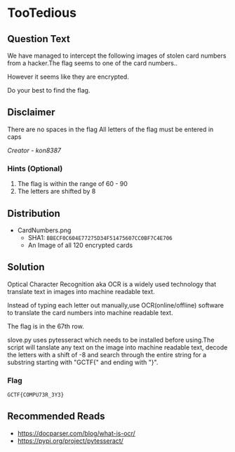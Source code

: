 # TooTedious

## Question Text

We have managed to intercept the following images of stolen card numbers from a hacker.The flag seems to one of the card numbers..

However it seems like they are encrypted. 

Do your best to find the flag.

## Disclaimer
There are no spaces in the flag
All letters of the flag must be entered in caps

*Creator - kon8387*

### Hints (Optional)
1. The flag is within the range of 60 - 90 
2. The letters are shifted by 8

## Distribution
- CardNumbers.png
    - SHA1: `BBECF0C604E77275D34F51475607CC0BF7C4E706`
    - An Image of all 120 encrypted cards

## Solution
Optical Character Recognition aka OCR is a widely used technology that translate text in images into machine readable text.

Instead of typing each letter out manually,use OCR(online/offline) software to translate the card numbers into machine readable text.

The flag is in the 67th row.

slove.py uses pytesseract which needs to be installed before using.The script will tanslate any text on the image into machine readable text, decode the letters with a shift of -8 and search through the entire string for a substring starting with "GCTF{" and ending with "}".

### Flag
`GCTF{COMPU73R_3Y3}`

## Recommended Reads
* https://docparser.com/blog/what-is-ocr/
* https://pypi.org/project/pytesseract/